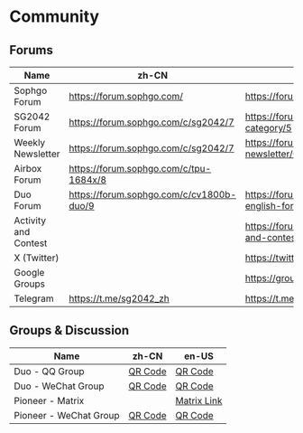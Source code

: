 # Community

## Forums

| Name                 | zh-CN                                    | en-US                                              |
| -------------------- | ---------------------------------------- | -------------------------------------------------- |
| Sophgo Forum         | https://forum.sophgo.com/                | https://forum.sophgo.com/                          |
| SG2042 Forum         | https://forum.sophgo.com/c/sg2042/7      | https://forum.sophgo.com/c/5-category/5            |
| Weekly Newsletter    | https://forum.sophgo.com/c/sg2042/7      | https://forum.sophgo.com/c/weekly-newsletter/6     |
| Airbox Forum         | https://forum.sophgo.com/c/tpu-1684x/8   |                                                    |
| Duo Forum            | https://forum.sophgo.com/c/cv1800b-duo/9 | https://forum.sophgo.com/c/duo-english-forum/12    |
| Activity and Contest |                                          | https://forum.sophgo.com/c/activity-and-contest/10 |
| X (Twitter)          |                                          | https://twitter.com/sophgotech                     |
| Google Groups        |                                          | https://groups.google.com/g/sg2042                 |
| Telegram             | https://t.me/sg2042_zh                   | https://t.me/sg2042                                |

## Groups & Discussion

| Name                   | zh-CN                                                        | en-US                                                        |
| ---------------------- | ------------------------------------------------------------ | ------------------------------------------------------------ |
| Duo - QQ Group         | [QR Code](https://github.com/sophgocommunity/Duo_Doc/blob/main/resources/QQ.png) | [QR Code](https://github.com/sophgocommunity/Duo_Doc/blob/main/resources/QQ.png) |
| Duo - WeChat Group     | [QR Code](https://github.com/sophgocommunity/Duo_Doc/blob/main/resources/wechat.png) | [QR Code](https://github.com/sophgocommunity/Duo_Doc/blob/main/resources/wechat.png) |
| Pioneer - Matrix       |                                                              | [Matrix Link](https://matrix.to/#/#milkv-pioneer:matrix.org) |
| Pioneer - WeChat Group | [QR Code](https://github.com/sophgocommunity/Pioneer_Doc/blob/main/resources/wechat.jpg) | [QR Code](https://github.com/sophgocommunity/Pioneer_Doc/blob/main/resources/wechat.jpg) |

